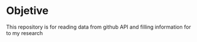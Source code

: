 # Objetive
This repository is for reading data from github API and filling information for to my research